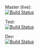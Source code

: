 Master (live):  
[![Build Status](https://travis-ci.org/forquare/hashbang0.com.svg?branch=master)](https://travis-ci.org/forquare/hashbang0.com)

Test:  
[![Build Status](https://travis-ci.org/forquare/hashbang0.com.svg?branch=test)](https://travis-ci.org/forquare/hashbang0.com)

Dev:  
[![Build Status](https://travis-ci.org/forquare/hashbang0.com.svg?branch=dev)](https://travis-ci.org/forquare/hashbang0.com)
